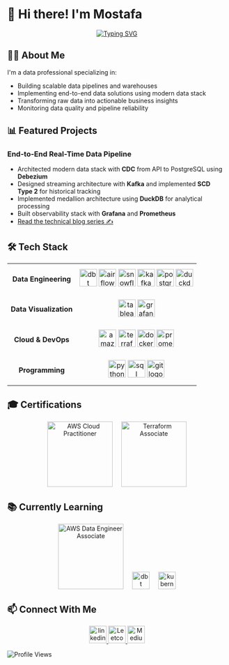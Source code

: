 # 👋 Hi there! I'm Mostafa

<p align="center">
<a href="https://git.io/typing-svg"><img src="https://readme-typing-svg.demolab.com?font=Fira+Code&weight=900&size=28&pause=1000&color=FF0000&background=91FF9C00&center=true&vCenter=true&random=false&width=435&lines=-+Data+Analytics+Engineer+;-+Modern+Data+Stack+Specialist" alt="Typing SVG" /></a>
</p>

## 👨‍💻 About Me

I'm a data professional specializing in:

- Building scalable data pipelines and warehouses
- Implementing end-to-end data solutions using modern data stack
- Transforming raw data into actionable business insights
- Monitoring data quality and pipeline reliability

## 📊 Featured Projects

### End-to-End Real-Time Data Pipeline
- Architected modern data stack with **CDC** from API to PostgreSQL using **Debezium**
- Designed streaming architecture with **Kafka** and implemented **SCD Type 2** for historical tracking
- Implemented medallion architecture using **DuckDB** for analytical processing
- Built observability stack with **Grafana** and **Prometheus**
- [Read the technical blog series ✍️](https://mostafaanany.medium.com/)


## 🛠️ Tech Stack

<table>
  <tr align="center">
    <td><h4>Data Engineering</h4></td>
    <td> 
      <img src="https://img.shields.io/badge/dbt-FF694B?style=for-the-badge&logo=dbt&logoColor=white" height="40" alt="dbt logo" />
      <img src="https://img.shields.io/badge/Airflow-017CEE?style=for-the-badge&logo=Apache%20Airflow&logoColor=white" height="40" alt="airflow logo" />
      <img src="https://img.shields.io/badge/Snowflake-29B5E8?style=for-the-badge&logo=snowflake&logoColor=white" height="40" alt="snowflake logo" />
      <img src="https://img.shields.io/badge/Kafka-231F20?style=for-the-badge&logo=apache-kafka&logoColor=white" height="40" alt="kafka logo" />
      <img src="https://img.shields.io/badge/PostgreSQL-4169E1?style=for-the-badge&logo=postgresql&logoColor=white" height="40" alt="postgresql logo" />
      <img src="https://img.shields.io/badge/DuckDB-FFF000?style=for-the-badge&logo=duckdb&logoColor=black" height="40" alt="duckdb logo" />
    </td>
  </tr>
  <tr align="center">
    <td><h4>Data Visualization</h4></td>
    <td>
      <img src="https://img.shields.io/badge/Tableau-E97627?style=for-the-badge&logo=Tableau&logoColor=white" height="40" alt="tableau logo" />
      <img src="https://img.shields.io/badge/Grafana-F46800?style=for-the-badge&logo=grafana&logoColor=white" height="40" alt="grafana logo" />
    </td>
  </tr>
  <tr align="center">
    <td><h4>Cloud & DevOps</h4></td>
    <td>
      <img src="https://img.shields.io/badge/Amazon AWS-232F3E?logo=amazonaws&logoColor=white&style=for-the-badge" height="40" alt="amazonwebservices logo" />
      <img src="https://img.shields.io/badge/terraform-%235835CC.svg?style=for-the-badge&logo=terraform&logoColor=white" height="40" alt="terraform logo" />
      <img src="https://img.shields.io/badge/Docker-2496ED?logo=docker&logoColor=white&style=for-the-badge" height="40" alt="docker logo" />
      <img src="https://img.shields.io/badge/Prometheus-E6522C?style=for-the-badge&logo=prometheus&logoColor=white" height="40" alt="prometheus logo" />
    </td>
  </tr>
  <tr align="center">
    <td><h4>Programming</h4></td>
    <td>
      <img src="https://img.shields.io/badge/Python-3776AB?logo=python&logoColor=white&style=for-the-badge" height="40" alt="python logo" />
      <img src="https://img.shields.io/badge/SQL-4479A1?style=for-the-badge&logo=postgresql&logoColor=white" height="40" alt="sql logo" />
      <img src="https://img.shields.io/badge/Git-F05032?logo=git&logoColor=white&style=for-the-badge" height="40" alt="git logo" />
    </td>
  </tr>
</table>

## 🎓 Certifications

<div align="center">
  <img src="https://github.com/MostafaNabilll/MostafaNabilll/assets/60539423/18ea227e-3a1a-4aeb-b5ce-288756e5c958" height="150" alt="AWS Cloud Practitioner"  />
  <img width="12" />
  <img src="https://github.com/MostafaNabilll/MostafaNabilll/assets/60539423/bfcaba19-91c3-4d18-b458-da40f0caf5e2" height="150" alt="Terraform Associate"  />
</div>

## 📚 Currently Learning

<div align="center">
  <img src="https://github.com/MostafaNabilll/MostafaNabilll/assets/60539423/1bb7c9cd-d4fd-4368-9ccf-31aea87e1b0e" height="150" alt="AWS Data Engineer Associate"  />
  <img width="12" />
  <img src="https://img.shields.io/badge/dbt_Certification-FF694B?style=for-the-badge&logo=dbt&logoColor=white" height="40" alt="dbt certification"  />
  <img width="12" />
  <img src="https://img.shields.io/badge/Kubernetes-326CE5?logo=kubernetes&logoColor=white&style=for-the-badge" height="40" alt="kubernetes logo"  />
</div>

## 📫 Connect With Me

<div align="center">
  <a href="https://www.linkedin.com/in/mostafaanany/" target="_blank">
    <img src="https://img.shields.io/static/v1?message=LinkedIn&logo=linkedin&label=&color=0077B5&logoColor=white&labelColor=&style=for-the-badge" height="40" alt="linkedin logo"  />
  </a>
  <a href="https://leetcode.com/mostafanabilll/" target="_blank">
    <img src="https://img.shields.io/badge/-LeetCode-FFA116?style=for-the-badge&logo=LeetCode&logoColor=black" height="40" alt="Leetcode logo"  />
  </a>
  <a href="https://medium.com/@your-username" target="_blank">
    <img src="https://img.shields.io/badge/Medium-12100E?style=for-the-badge&logo=medium&logoColor=white" height="40" alt="Medium logo"  />
  </a>
</div>

![Profile Views](https://komarev.com/ghpvc/?username=MostafaNabilll&color=blue)
